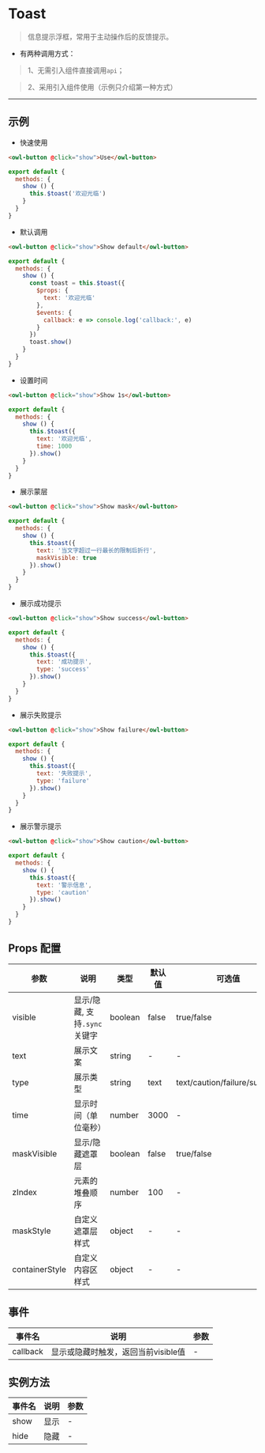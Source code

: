 # Toast

> 信息提示浮框，常用于主动操作后的反馈提示。

* 有两种调用方式：

> 1、无需引入组件直接调用`api`；

> 2、采用引入组件使用（示例只介绍第一种方式）

---

## 示例

* 快速使用

```html
<owl-button @click="show">Use</owl-button>
```

```js
export default {
  methods: {
    show () {
      this.$toast('欢迎光临')
    }
  }
}
```

* 默认调用

```html
<owl-button @click="show">Show default</owl-button>
```

```js
export default {
  methods: {
    show () {
      const toast = this.$toast({
        $props: {
          text: '欢迎光临'
        },
        $events: {
          callback: e => console.log('callback:', e)
        }
      })
      toast.show()
    }
  }
}
```

* 设置时间

```html
<owl-button @click="show">Show 1s</owl-button>
```

```js
export default {
  methods: {
    show () {
      this.$toast({
        text: '欢迎光临',
        time: 1000
      }).show()
    }
  }
}
```

* 展示蒙层

```html
<owl-button @click="show">Show mask</owl-button>
```

```js
export default {
  methods: {
    show () {
      this.$toast({
        text: '当文字超过一行最长的限制后折行',
        maskVisible: true
      }).show()
    }
  }
}
```

* 展示成功提示

```html
<owl-button @click="show">Show success</owl-button>
```

```js
export default {
  methods: {
    show () {
      this.$toast({
        text: '成功提示',
        type: 'success'
      }).show()
    }
  }
}
```

* 展示失败提示

```html
<owl-button @click="show">Show failure</owl-button>
```

```js
export default {
  methods: {
    show () {
      this.$toast({
        text: '失败提示',
        type: 'failure'
      }).show()
    }
  }
}
```

* 展示警示提示

```html
<owl-button @click="show">Show caution</owl-button>
```

```js
export default {
  methods: {
    show () {
      this.$toast({
        text: '警示信息',
        type: 'caution'
      }).show()
    }
  }
}
```

## Props 配置

 参数 | 说明 | 类型 | 默认值 | 可选值
 --- | ---  | --- | --- | ---
 visible | 显示/隐藏, 支持`.sync`关键字 |  boolean | false | true/false
 text | 展示文案 | string | - | -
 type | 展示类型 | string | text | text/caution/failure/success
 time | 显示时间（单位毫秒）| number | 3000 | -
 maskVisible | 显示/隐藏遮罩层 |boolean | false | true/false
 zIndex | 元素的堆叠顺序 | number | 100 | -
 maskStyle | 自定义遮罩层样式 | object | - | -
 containerStyle | 自定义内容区样式 | object | - | -

## 事件

事件名 | 说明 | 参数
---- | --- | ---
callback | 显示或隐藏时触发，返回当前visible值 | -

## 实例方法

事件名  | 说明 | 参数
---- | --- | ---
show | 显示 | -
hide | 隐藏 | -